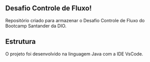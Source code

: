 ## Desafio Controle de Fluxo!

Repositório criado para armazenar o Desafio Controle de Fluxo do Bootcamp Santander da DIO.

## Estrutura
O projeto foi desenvolvido na linguagem Java com a IDE VsCode.




